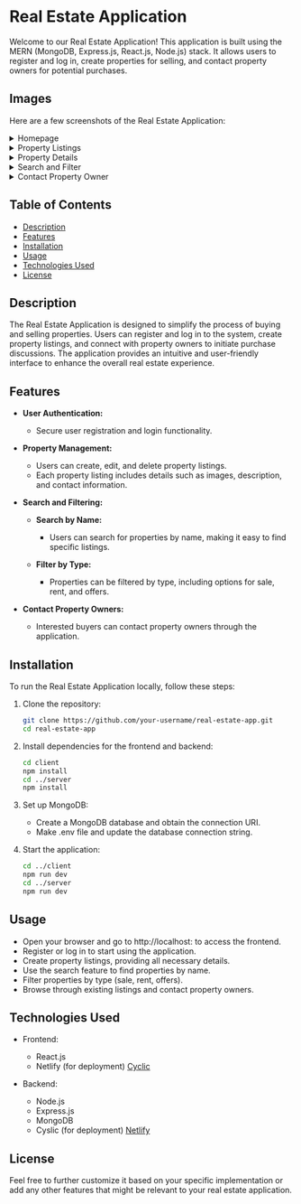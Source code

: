 # Real Estate Application

Welcome to our Real Estate Application! This application is built using the MERN (MongoDB, Express.js, React.js, Node.js) stack. It allows users to register and log in, create properties for selling, and contact property owners for potential purchases.

## Images

Here are a few screenshots of the Real Estate Application:
<details>
   <summary>Homepage</summary>
   ![image](https://github.com/pasinduweerarathne/real-estate-mern-project/assets/95599859/583b8a40-7957-4608-9a72-a7ef18497793)
</details>
<details>
   <summary>Property Listings</summary>
   ![image](https://github.com/pasinduweerarathne/real-estate-mern-project/assets/95599859/247400fa-0e63-4c20-9971-22c67005c08b)
</details>
<details>
   <summary>Property Details</summary>
   ![image](https://github.com/pasinduweerarathne/real-estate-mern-project/assets/95599859/4602fb82-43c1-4b29-a309-428ea8e1b792)
</details>
<details>
   <summary>Search and Filter</summary>
   ![image](https://github.com/pasinduweerarathne/real-estate-mern-project/assets/95599859/9052152a-9559-42a3-8a59-f9341e9b3f72)
</details>
<details>
   <summary>Contact Property Owner</summary>
   ![image](https://github.com/pasinduweerarathne/real-estate-mern-project/assets/95599859/bbc1e55d-ba3a-411d-bbb8-60cb6aa7fab5)
</details>

## Table of Contents
- [Description](#description)
- [Features](#features)
- [Installation](#installation)
- [Usage](#usage)
- [Technologies Used](#technologies-used)
- [License](#license)

## Description

The Real Estate Application is designed to simplify the process of buying and selling properties. Users can register and log in to the system, create property listings, and connect with property owners to initiate purchase discussions. The application provides an intuitive and user-friendly interface to enhance the overall real estate experience.

## Features

- **User Authentication:**
  - Secure user registration and login functionality.

- **Property Management:**
  - Users can create, edit, and delete property listings.
  - Each property listing includes details such as images, description, and contact information.

- **Search and Filtering:**
  - **Search by Name:**
    - Users can search for properties by name, making it easy to find specific listings.

  - **Filter by Type:**
    - Properties can be filtered by type, including options for sale, rent, and offers.

- **Contact Property Owners:**
  - Interested buyers can contact property owners through the application.

## Installation

To run the Real Estate Application locally, follow these steps:

1. Clone the repository:
   ```bash
   git clone https://github.com/your-username/real-estate-app.git
   cd real-estate-app

2. Install dependencies for the frontend and backend:
   ```bash
   cd client
   npm install
   cd ../server
   npm install

3. Set up MongoDB:
   - Create a MongoDB database and obtain the connection URI.
   - Make .env file and update the database connection string.

4. Start the application:
   ```bash
   cd ../client
   npm run dev
   cd ../server
   npm run dev

## Usage   
  - Open your browser and go to http://localhost: to access the frontend.
  - Register or log in to start using the application.
  - Create property listings, providing all necessary details.
  - Use the search feature to find properties by name.
  - Filter properties by type (sale, rent, offers).
  - Browse through existing listings and contact property owners.

## Technologies Used
- Frontend:
  - React.js
  - Netlify (for deployment) [Cyclic](https://app.cyclic.sh/)

- Backend:
  - Node.js
  - Express.js
  - MongoDB
  - Cyslic (for deployment) [Netlify](https://www.netlify.com/)
 
## License
Feel free to further customize it based on your specific implementation or add any other features that might be relevant to your real estate application.

